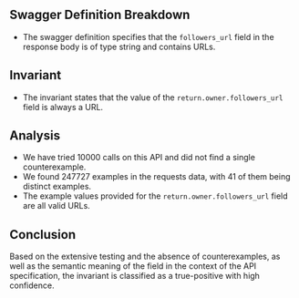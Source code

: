 ## Swagger Definition Breakdown
- The swagger definition specifies that the `followers_url` field in the response body is of type string and contains URLs.

## Invariant
- The invariant states that the value of the `return.owner.followers_url` field is always a URL.

## Analysis
- We have tried 10000 calls on this API and did not find a single counterexample.
- We found 247727 examples in the requests data, with 41 of them being distinct examples.
- The example values provided for the `return.owner.followers_url` field are all valid URLs.

## Conclusion
Based on the extensive testing and the absence of counterexamples, as well as the semantic meaning of the field in the context of the API specification, the invariant is classified as a true-positive with high confidence.
